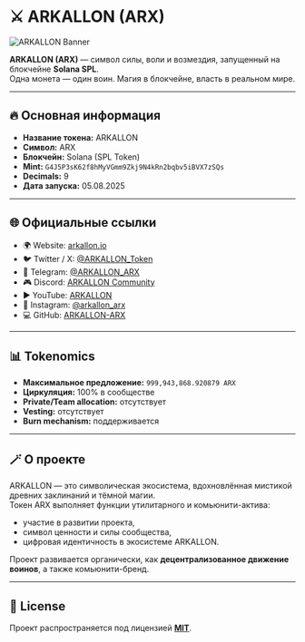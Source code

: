 # ⚔️ ARKALLON (ARX)

![ARKALLON Banner](https://arkallon.io/banner-arkallon.jpg)

**ARKALLON (ARX)** — символ силы, воли и возмездия, запущенный на блокчейне **Solana SPL**.  
Одна монета — один воин. Магия в блокчейне, власть в реальном мире.

---

## 🔥 Основная информация
- **Название токена:** ARKALLON  
- **Символ:** ARX  
- **Блокчейн:** Solana (SPL Token)  
- **Mint:** `G4J5P3sK62f8hMyVGmm9Zkj9N4kRn2bqbv5iBVX7zSQs`  
- **Decimals:** 9  
- **Дата запуска:** 05.08.2025  

---

## 🌐 Официальные ссылки
- 🌍 Website: [arkallon.io](https://arkallon.io)  
- 🐦 Twitter / X: [@ARKALLON_Token](https://twitter.com/ARKALLON_Token)  
- 💬 Telegram: [@ARKALLON_ARX](https://t.me/ARKALLON_ARX)  
- 🎮 Discord: [ARKALLON Community](https://discord.gg/arkallonarx)  
- ▶️ YouTube: [ARKALLON](https://www.youtube.com/@ARKALLON)  
- 📸 Instagram: [@arkallon_arx](https://www.instagram.com/arkallon_arx)  
- 💻 GitHub: [ARKALLON-ARX](https://github.com/ARKALLON/ARKALLON-ARX)  

---

## 📊 Tokenomics
- **Максимальное предложение:** `999,943,868.920879 ARX`  
- **Циркуляция:** 100% в сообществе  
- **Private/Team allocation:** отсутствует  
- **Vesting:** отсутствует  
- **Burn mechanism:** поддерживается  

---

## 🪄 О проекте
ARKALLON — это символическая экосистема, вдохновлённая мистикой древних заклинаний и тёмной магии.  
Токен ARX выполняет функции утилитарного и комьюнити-актива:

- участие в развитии проекта,  
- символ ценности и силы сообщества,  
- цифровая идентичность в экосистеме ARKALLON.  

Проект развивается органически, как **децентрализованное движение воинов**, а также комьюнити-бренд.

---

## 📜 License
Проект распространяется под лицензией **[MIT](https://github.com/ARKALLON/ARKALLON-ARX/blob/main/LICENSE)**.  
